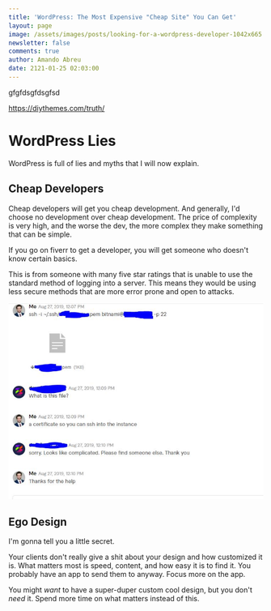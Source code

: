 ```yaml
---
title: 'WordPress: The Most Expensive "Cheap Site" You Can Get'
layout: page
image: /assets/images/posts/looking-for-a-wordpress-developer-1042x665.jpg
newsletter: false
comments: true
author: Amando Abreu
date: 2121-01-25 02:03:00
---
```

gfgfdsgfdsgfsd



https://diythemes.com/truth/



# WordPress Lies

WordPress is full of lies and myths that I will now explain.



## Cheap Developers

Cheap developers will get you cheap development. And generally, I'd choose no development over cheap development. The price of complexity is very high, and the worse the dev, the more complex they make something that can be simple.

If you go on fiverr to get a developer, you will get someone who doesn't know certain basics. 

This is from someone with many five star ratings that is unable to use the standard method of logging into a server. This means they would be using less secure methods that are more error prone and open to attacks.

![](/assets/images/posts/fiverrdevs.jpg)



## Ego Design

I'm gonna tell you a little secret.

Your clients don't really give a shit about your design and how customized it is. What matters most is speed, content, and how easy it is to find it. You probably have an app to send them to anyway. Focus more on the app.

You might *want* to have a super-duper custom cool design, but you don't *need* it. Spend more time on what matters instead of this.